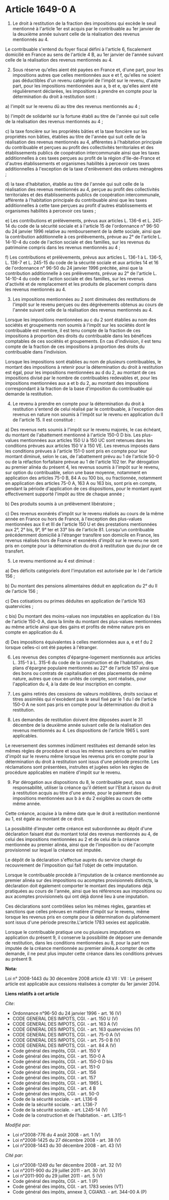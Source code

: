 # Article 1649-0 A

1. Le droit à restitution de la fraction des impositions qui excède le seuil mentionné à l'article 1er est acquis par le
contribuable au 1er janvier de la deuxième année suivant celle de la réalisation des revenus mentionnés au 4. 

Le contribuable s'entend du foyer fiscal défini à l'article 6, fiscalement domicilié en France au sens de l'article 4 B, au
1er janvier de l'année suivant celle de la réalisation des revenus mentionnés au 4. 

2. Sous réserve qu'elles aient été payées en France et, d'une part, pour les impositions autres que celles mentionnées aux e
et f, qu'elles ne soient pas déductibles d'un revenu catégoriel de l'impôt sur le revenu, d'autre part, pour les impositions
mentionnées aux a, b et e, qu'elles aient été régulièrement déclarées, les impositions à prendre en compte pour la
détermination du droit à restitution sont : 

a) l'impôt sur le revenu dû au titre des revenus mentionnés au 4 ; 

b) l'impôt de solidarité sur la fortune établi au titre de l'année qui suit celle de la réalisation des revenus mentionnés au
4 ; 

c) la taxe foncière sur les propriétés bâties et la taxe foncière sur les propriétés non bâties, établies au titre de l'année
qui suit celle de la réalisation des revenus mentionnés au 4, afférentes à l'habitation principale du contribuable et perçues
au profit des collectivités territoriales et des établissements publics de coopération intercommunale ainsi que les taxes
additionnelles à ces taxes perçues au profit de la région d'Ile-de-France et d'autres établissements et organismes habilités
à percevoir ces taxes additionnelles à l'exception de la taxe d'enlèvement des ordures ménagères ; 

d) la taxe d'habitation, établie au titre de l'année qui suit celle de la réalisation des revenus mentionnés au 4, perçue au
profit des collectivités territoriales et des établissements publics de coopération intercommunale, afférente à l'habitation
principale du contribuable ainsi que les taxes additionnelles à cette taxe perçues au profit d'autres établissements et
organismes habilités à percevoir ces taxes ; 

e) Les contributions et prélèvements, prévus aux articles L. 136-6 et L. 245-14 du code de la sécurité sociale et à l'article
15 de l'ordonnance n° 96-50 du 24 janvier 1996 relative au remboursement de la dette sociale, ainsi que la contribution
additionnelle à ces prélèvements, prévue au 2° de l'article L. 14-10-4 du code de l'action sociale et des familles, sur les
revenus du patrimoine compris dans les revenus mentionnés au 4 ; 

f) Les contributions et prélèvements, prévus aux articles L. 136-1 à L. 136-5, L. 136-7 et L. 245-15 du code de la sécurité
sociale et aux articles 14 et 16 de l'ordonnance n° 96-50 du 24 janvier 1996 précitée, ainsi que la contribution
additionnelle à ces prélèvements, prévue au 2° de l'article L. 14-10-4 du code de l'action sociale et des familles, sur les
revenus d'activité et de remplacement et les produits de placement compris dans les revenus mentionnés au 4. 

3. Les impositions mentionnées au 2 sont diminuées des restitutions de l'impôt sur le revenu perçues ou des dégrèvements
obtenus au cours de l'année suivant celle de la réalisation des revenus mentionnés au 4. 

Lorsque les impositions mentionnées au c du 2 sont établies au nom des sociétés et groupements non soumis à l'impôt sur les
sociétés dont le contribuable est membre, il est tenu compte de la fraction de ces impositions à proportion des droits du
contribuable dans les bénéfices comptables de ces sociétés et groupements. En cas d'indivision, il est tenu compte de la
fraction de ces impositions à proportion des droits du contribuable dans l'indivision. 

Lorsque les impositions sont établies au nom de plusieurs contribuables, le montant des impositions à retenir pour la
détermination du droit à restitution est égal, pour les impositions mentionnées au d du 2, au montant de ces impositions
divisé par le nombre de contribuables redevables et, pour les impositions mentionnées aux a et b du 2, au montant des
impositions correspondant à la fraction de la base d'imposition du contribuable qui demande la restitution. 

4. Le revenu à prendre en compte pour la détermination du droit à restitution s'entend de celui réalisé par le contribuable,
à l'exception des revenus en nature non soumis à l'impôt sur le revenu en application du II de l'article 15. Il est
constitué : 

a) Des revenus nets soumis à l'impôt sur le revenu majorés, le cas échéant, du montant de l'abattement mentionné à l'article
150-0 D bis. Les plus-values mentionnées aux articles 150 U à 150 UC sont retenues dans les conditions prévues aux articles
150 V à 150 VE. Les revenus imposés dans les conditions prévues à l'article 151-0 sont pris en compte pour leur montant
diminué, selon le cas, de l'abattement prévu au 1 de l'article 50-0 ou de la réfaction forfaitaire prévue au 1 de l'article
102 ter. Par dérogation au premier alinéa du présent 4, les revenus soumis à l'impôt sur le revenu, sur option du
contribuable, selon une base moyenne, notamment en application des articles 75-0 B, 84 A ou 100 bis, ou fractionnée,
notamment en application des articles 75-0 A, 163 A ou 163 bis, sont pris en compte, pendant la période d'application de ces
dispositions, pour le montant ayant effectivement supporté l'impôt au titre de chaque année ; 

b) Des produits soumis à un prélèvement libératoire ; 

c) Des revenus exonérés d'impôt sur le revenu réalisés au cours de la même année en France ou hors de France, à l'exception
des plus-values mentionnées aux II et III de l'article 150 U et des prestations mentionnées aux 2°, 2° bis, 9°, 9° ter et 33°
bis de l'article 81. Lorsqu'un contribuable précédemment domicilié à l'étranger transfère son domicile en France, les revenus
réalisés hors de France et exonérés d'impôt sur le revenu ne sont pris en compte pour la détermination du droit à restitution
que du jour de ce transfert. 

5. Le revenu mentionné au 4 est diminué : 

a) Des déficits catégoriels dont l'imputation est autorisée par le I de l'article 156 ; 

b) Du montant des pensions alimentaires déduit en application du 2° du II de l'article 156 ; 

c) Des cotisations ou primes déduites en application de l'article 163 quatervicies ; 

c bis) Du montant des moins-values non imputables en application du I bis de l'article 150-0 A, dans la limite du montant des
plus-values mentionnées au même article ainsi que des gains et profits de même nature pris en compte en application du 4. 

d) Des impositions équivalentes à celles mentionnées aux a, e et f du 2 lorsque celles-ci ont été payées à l'étranger. 

6. Les revenus des comptes d'épargne-logement mentionnés aux articles L. 315-1 à L. 315-6 du code de la construction et de
l'habitation, des plans d'épargne populaire mentionnés au 22° de l'article 157 ainsi que des bons ou contrats de
capitalisation et des placements de même nature, autres que ceux en unités de compte, sont réalisés, pour l'application du 4,
à la date de leur inscription en compte. 

7. Les gains retirés des cessions de valeurs mobilières, droits sociaux et titres assimilés qui n'excèdent pas le seuil fixé
par le 1 du I de l'article 150-0 A ne sont pas pris en compte pour la détermination du droit à restitution. 

8. Les demandes de restitution doivent être déposées avant le 31 décembre de la deuxième année suivant celle de la
réalisation des revenus mentionnés au 4. Les dispositions de l'article 1965 L sont applicables. 

Le reversement des sommes indûment restituées est demandé selon les mêmes règles de procédure et sous les mêmes sanctions
qu'en matière d'impôt sur le revenu même lorsque les revenus pris en compte pour la détermination du droit à restitution sont
issus d'une période prescrite. Les réclamations sont présentées, instruites et jugées selon les règles de procédure
applicables en matière d'impôt sur le revenu. 

9. Par dérogation aux dispositions du 8, le contribuable peut, sous sa responsabilité, utiliser la créance qu'il détient sur
l'Etat à raison du droit à restitution acquis au titre d'une année, pour le paiement des impositions mentionnées aux b à e du
2 exigibles au cours de cette même année. 

Cette créance, acquise à la même date que le droit à restitution mentionné au 1, est égale au montant de ce droit. 

La possibilité d'imputer cette créance est subordonnée au dépôt d'une déclaration faisant état du montant total des revenus
mentionnés au 4, de celui des impositions mentionnées au 2 et de celui de la créance mentionnée au premier alinéa, ainsi que
de l'imposition ou de l'acompte provisionnel sur lequel la créance est imputée. 

Le dépôt de la déclaration s'effectue auprès du service chargé du recouvrement de l'imposition qui fait l'objet de cette
imputation. 

Lorsque le contribuable procède à l'imputation de la créance mentionnée au premier alinéa sur des impositions ou acomptes
provisionnels distincts, la déclaration doit également comporter le montant des imputations déjà pratiquées au cours de
l'année, ainsi que les références aux impositions ou aux acomptes provisionnels qui ont déjà donné lieu à une imputation. 

Ces déclarations sont contrôlées selon les mêmes règles, garanties et sanctions que celles prévues en matière d'impôt sur le
revenu, même lorsque les revenus pris en compte pour la détermination du plafonnement sont issus d'une période
prescrite.L'article 1783 sexies est applicable. 

Lorsque le contribuable pratique une ou plusieurs imputations en application du présent 9, il conserve la possibilité de
déposer une demande de restitution, dans les conditions mentionnées au 8, pour la part non imputée de la créance mentionnée
au premier alinéa.A compter de cette demande, il ne peut plus imputer cette créance dans les conditions prévues au présent 9.

**Nota:**

Loi n° 2008-1443 du 30 décembre 2008 article 43 VII : VII : Le présent article est applicable aux cessions réalisées à
compter du 1er janvier 2014.

**Liens relatifs à cet article**

_Cite_:

  - Ordonnance n°96-50 du 24 janvier 1996 - art. 16 (V)
  - CODE GENERAL DES IMPOTS, CGI. - art. 150 U (V)
  - CODE GENERAL DES IMPOTS, CGI. - art. 163 A (V)
  - CODE GENERAL DES IMPOTS, CGI. - art. 163 quatervicies (V)
  - CODE GENERAL DES IMPOTS, CGI. - art. 75-0 A (V)
  - CODE GENERAL DES IMPOTS, CGI. - art. 75-0 B (V)
  - CODE GENERAL DES IMPOTS, CGI. - art. 84 A (V)
  - Code général des impôts, CGI. - art. 150 V
  - Code général des impôts, CGI. - art. 150-0 A
  - Code général des impôts, CGI. - art. 150-0 D bis
  - Code général des impôts, CGI. - art. 151-0
  - Code général des impôts, CGI. - art. 156
  - Code général des impôts, CGI. - art. 157
  - Code général des impôts, CGI. - art. 1965 L
  - Code général des impôts, CGI. - art. 4 B
  - Code général des impôts, CGI. - art. 50-0
  - Code de la sécurité sociale. - art. L136-6
  - Code de la sécurité sociale. - art. L136-7
  - Code de la sécurité sociale. - art. L245-14 (V)
  - Code de la construction et de l'habitation. - art. L315-1

_Modifié par_:

  - Loi n°2008-776 du 4 août 2008 - art. 1 (V)
  - Loi n°2008-1425 du 27 décembre 2008 - art. 38 (V)
  - Loi n°2008-1443 du 30 décembre 2008 - art. 43 (V)

_Cité par_:

  - Loi n°2008-1249 du 1er décembre 2008 - art. 32 (V)
  - Loi n°2011-900 du 29 juillet 2011 - art. 30 (V)
  - Loi n°2011-900 du 29 juillet 2011 - art. 5 (V)
  - Code général des impôts, CGI. - art. 1 (P)
  - Code général des impôts, CGI. - art. 1783 sexies (VT)
  - Code général des impôts, annexe 3, CGIAN3. - art. 344-00 A (P)
